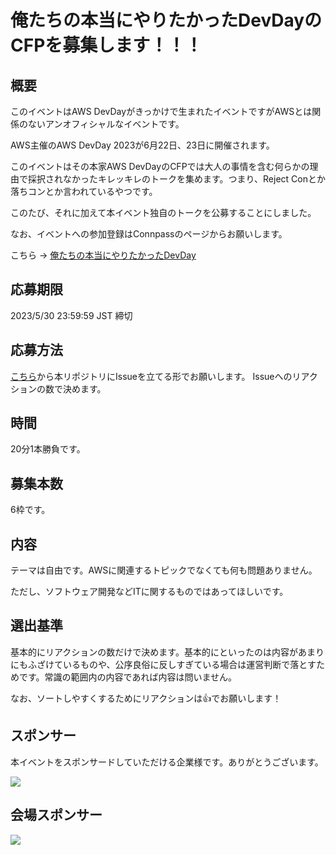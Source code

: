 # 俺たちの本当にやりたかったDevDayのCFPを募集します！！！
## 概要
このイベントはAWS DevDayがきっかけで生まれたイベントですがAWSとは関係のないアンオフィシャルなイベントです。

AWS主催のAWS DevDay 2023が6月22日、23日に開催されます。

このイベントはその本家AWS DevDayのCFPでは大人の事情を含む何らかの理由で採択されなかったキレッキレのトークを集めます。つまり、Reject Conとか落ちコンとか言われているやつです。

このたび、それに加えて本イベント独自のトークを公募することにしました。

なお、イベントへの参加登録はConnpassのページからお願いします。

こちら → [俺たちの本当にやりたかったDevDay](https://connpass.com/event/282059/)

## 応募期限

2023/5/30 23:59:59 JST 締切

## 応募方法

[こちら](https://github.com/studio3104/our-devday-2023-cfp/issues/new/choose)から本リポジトリにIssueを立てる形でお願いします。 Issueへのリアクションの数で決めます。

## 時間
20分1本勝負です。

## 募集本数
6枠です。

## 内容
テーマは自由です。AWSに関連するトピックでなくても何も問題ありません。

ただし、ソフトウェア開発などITに関するものではあってほしいです。

## 選出基準
基本的にリアクションの数だけで決めます。基本的にといったのは内容があまりにもふざけているものや、公序良俗に反しすぎている場合は運営判断で落とすためです。常識の範囲内の内容であれば内容は問いません。

なお、ソートしやすくするためにリアクションは👍でお願いします！

## スポンサー

本イベントをスポンサードしていただける企業様です。ありがとうございます。

![](https://i.gyazo.com/e72071962ebfe790988725f4019c92f7.png)

## 会場スポンサー

![](https://i.gyazo.com/c3a9efda99a39a6c9d7a3240f7305bd7.jpg)
